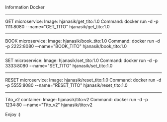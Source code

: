 Information Docker

------------------

GET microservice:
Image: hjanasik/get_tito:1.0
Command: docker run -d -p 1111:8080 --name="GET_TITO" hjanasik/get_tito:1.0

------------------

BOOK microservice:
Image: hjanasik/book_tito:1.0
Command: docker run -d -p 2222:8080 --name="BOOK_TITO" hjanasik/book_tito:1.0

------------------

SET microservice:
Image: hjanasik/set_tito:1.0
Command: docker run -d -p 3333:8080 --name="SET_TITO" hjanasik/set_tito:1.0

------------------

RESET microservice:
Image: hjanasik/reset_tito:1.0
Command: docker run -d -p 5555:8080 --name="RESET_TITO" hjanasik/reset_tito:1.0

------------------

Tito_v2 container:
Image: hjanasik/tito:v2
Command: docker run -d -p 1234:80 --name="Tito_v2" hjanasik/tito:v2


Enjoy :)

